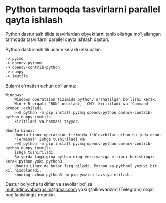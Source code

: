 # Python tarmoqda tasvirlarni parallel qayta ishlash
Python dasturlash tilida tasvirlardan obyektlarni tanib olishga mo'ljallangan tarmoqda tasvirlarni parallel qayta ishlash dasturi.

Python dasturlash tili uchun kerakli uskunalar:
    
    -> pyzmq
    -> opencv-python
    -> opencv-contrib-python
    -> numpy
    -> imutils
 
Bularni o'rnatish uchun qo'llanma:
    
    Windows:
        Windows operatsion tizimida python3 o'rnatilgan bo'lishi kerak.
        Win + R orqali 'RUN' ochiladi, 'CMD' kiritiladi va 'Command prompt' ochiladi.
        >>$ python -m pip install pyzmq opencv-python opencv-contrib-python numpy imutils
        kiritiladi va hammasi tayyor.
    
    Ubuntu Linux:
        Ubuntu Linux operatsion tizimida ishlovchilar uchun bu juda oson.
        'Terminal' ishga tushiriladi va
        >>$ python -m pip install pyzmq opencv-python opencv-contrib-python numpy imutils
        ishga tushiriladi. 
        Bu yerda faqatgina python ning versiyasiga e'tibor berishingiz kerak python yoki python3. 
        Ubuntu Linux da bular farq qiladi. Python va python2 yozuvi bir xil hisoblanadi, 
        shuning uchun python3 -m pip yozish tavsiya etiladi.

Dastur bo'yicha takliflar va savollar bo'lsa muhiddinovabulqosim@gmail.com yoki @alkhwarizm1 (Telegram) orqali bog'lanishingiz mumkin.

